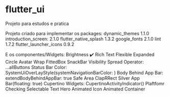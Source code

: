 # flutter_ui

Projeto para estudos e pratica

Projeto criado para implementar os packages:
dynamic_themes 1.1.0
introduction_screen: 2.1.0
flutter_native_splash 1.3.2
google_fonts 2.1.0
lint 1.7.2
flutter_launcher_icons 0.9.2

E os componentes/Widgets:
Brightness ✔️
Rich Text
Flexible
Expanded
Circle Avatar
Wrap
FittedBox
SnackBar
Visibility
Spread Operator: ...allButtons
Status Bar Color: SystemUiOverLayStyle(systemNavigationBarColor: )
Body Behind App Bar: extendBodyBehindAppBar: true
Safe Area
ClapRRect
Silver App Bar(floating: true)
Cupertino Widgets: CupertinoActivityIndicator()
Plaftfomr Checking
Selectable Text
Hero
Animated Icon
Animated Container
